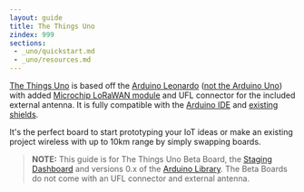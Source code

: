 ```yaml
---
layout: guide
title: The Things Uno
zindex: 999
sections:
 - _uno/quickstart.md
 - _uno/resources.md
---
```


<a href="https://shop.thethingsnetwork.com/index.php/product/the-things-uno/" target="_blank">The Things Uno</a> is based off the [Arduino Leonardo](https://www.arduino.cc/en/Guide/ArduinoLeonardoMicro) ([not the Arduino Uno](https://www.arduino.cc/en/Guide/ArduinoLeonardoMicro#toc9)) with added [Microchip LoRaWAN module](http://www.microchip.com/design-centers/wireless-connectivity/embedded-wireless/lora-technology) and UFL connector for the included external antenna. It is fully compatible with the [Arduino IDE](https://www.arduino.cc/en/Main/Software) and [existing shields](http://shieldlist.org/).

It's the perfect board to start prototyping your IoT ideas or make an existing project wireless with up to 10km range by simply swapping boards.

> **NOTE:** This guide is for The Things Uno Beta Board, the [Staging Dashboard](https://staging.thethingsnetwork.org/) and versions 0.x of the [Arduino Library](https://github.com/thethingsnetwork/arduino-library). The Beta Boards do not come with an UFL connector and external antenna.